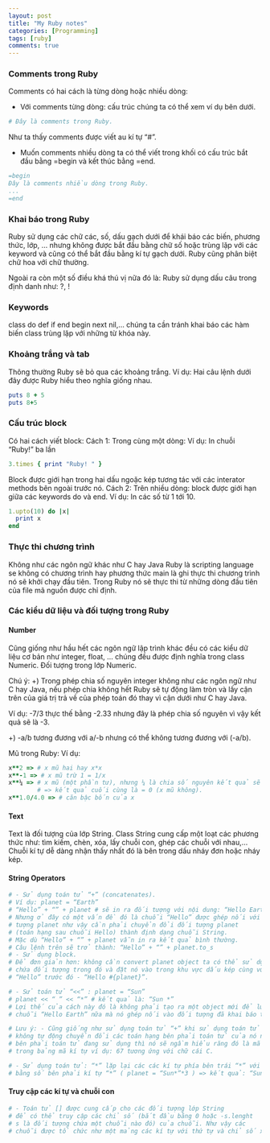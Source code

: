 ```yaml
---
layout: post
title: "My Ruby notes"
categories: [Programming]
tags: [ruby]
comments: true
---
```


<a name="comment"></a>

### Comments trong Ruby

Comments có hai cách là từng dòng hoặc nhiều dòng:
- Với comments từng dòng: cấu trúc chúng ta có thể xem ví dụ bên dưới.

```ruby
# Đây là comments trong Ruby.
```

Như ta thấy comments được viết au kí tự “#”.

- Muốn comments nhiều dòng ta có thể viết trong khối có cấu trúc bắt đầu bằng =begin và kết thúc bằng =end.

```ruby
=begin
Đây là comments nhiều dòng trong Ruby.
...
=end
```

<!--more-->

<a name="define"></a>

### Khai báo trong Ruby

Ruby sử dụng các chữ các, số, dấu gạch dưới để khái báo các biến, phương thức, lớp, … nhưng không được bắt đầu bằng chữ số hoặc trùng lặp với các keyword và cũng có thể bắt đầu bằng kí tự gạch dưới. Ruby cũng phân biệt chữ hoa với chữ thường.

Ngoài ra còn một số điều khá thú vị nữa đó là: Ruby sử dụng dấu câu trong định danh như: ?, !

<a name="keywords"></a>

### Keywords

 class do def if end begin next nil,… chúng ta cần tránh khai báo các hàm biến class trùng lặp với những từ khóa này.

<a name="space-tab"></a>

### Khoảng trắng và tab

Thông thường Ruby sẽ bỏ qua các khoảng trắng.
Ví dụ: Hai câu lệnh dưới đây được Ruby hiểu theo nghĩa giống nhau.

```ruby
puts 8 + 5
puts 8+5
```

<a name="block"></a>

###  Cấu trúc block

Có hai cách viết block:
Cách 1: Trong cùng một dòng:
Ví dụ: In chuỗi “Ruby!” ba lần

```ruby
3.times { print "Ruby! " }
```

Block được giới hạn trong hai dấu ngoặc kép tương tác với các interator methods bên ngoài trước nó.
Cách 2: Trên nhiều dòng: block được giới hạn giữa các keywords do và end.
Ví dụ: In các số từ 1 tới 10.

```ruby
1.upto(10) do |x|
  print x
end
```

<a name="thucthi"></a>

### Thực thi chương trình

Không như các ngôn ngữ khác như C hay Java Ruby là scripting language se không có chương trình hay phương thức main là ghi thực thi chương trình nó sẽ khởi chạy đầu tiên. Trong Ruby nó sẽ thực thi từ những dòng đầu tiên của file mã nguồn được chỉ định.

<a name="object"></a>

### Các kiểu dữ liệu và đối tượng trong Ruby

<a name="number"></a>

#### Number

Cũng giống như hầu hết các ngôn ngữ lập trình khác đều có các kiểu dữ liệu cơ bản như integer, float, … chúng đều được định nghĩa trong class Numeric. Đối tượng trong lớp Numeric.

Chú ý: +) Trong phép chia số nguyên integer không như các ngôn ngữ như C hay Java, nếu phép chia không hết Ruby sẽ tự động làm tròn và lấy cận trên của giá trị trả về của phép toán đó thay vì cận dưới như C hay Java.

Ví dụ: -7/3 thực thế bằng -2.33 nhưng đây là phép chia số nguyên vì vậy kết quả sẽ là -3.

+) -a/b tương đương với a/-b nhưng có thể không tương đương với (-a/b).

Mũ trong Ruby:
Ví dụ:
```ruby
x**2 => # x mũ hai hay x*x
x**-1 => # x mũ trừ 1 = 1/x
x**¼ => # x mũ (một phần tư), nhưng ¼ là chia số nguyên kết quả sẽ = 0 
        # => kết quả cuối cùng là = 0 (x mũ không).
x**1.0/4.0 => # căn bậc bốn của x
```

<a name="text"></a>

#### Text

Text là đối tượng của lớp String.
Class String cung cấp một loạt các phương thức như: tìm kiếm, chèn, xóa, lấy chuỗi con, ghép các chuỗi với nhau,…
Chuỗi kí tự dễ dàng nhận thấy nhất đó là bên trong dấu nháy đơn hoặc nháy kép.

<a name="string-operations"></a>

#### String Operators

```ruby
# - Sử dụng toán tử “+” (concatenates).
# Ví dụ: planet = “Earth”
# “Hello” + “” + planet # sẽ in ra đối tượng với nội dung: “Hello Earth”
# Nhưng ở đây có một vấn đề đó là chuỗi “Hello” được ghép nối với một đối
# tượng planet như vậy cần phải chuyển đổi đối tượng planet
# (toán hạng sau chuỗi Hello) thành định dạng chuỗi String.
# Mặc dù “Hello” + “” + planet vẫn in ra kết quả bình thường.
# Câu lệnh trên sẽ trở thành: “Hello” + “” + planet.to_s
# - Sử dụng block.
# Để đơn giản hơn: không cần convert planet object ta có thể sử dụng block
# chứa đối tượng trong đó và đặt nó vào trong khu vực dấu kép cùng với chuỗi
# “Hello” trước đó - “Hello #{planet}”.

# - Sử toán tử “<<” : planet = “Sun”
# planet << “ ” << “*” # kết quả là: “Sun *”
# Lợi thế của cách này đó là không phải tạo ra một object mới để lưu trữ 
# chuỗi “Hello Earth” nữa mà nó ghép nối vào đối tượng đã khai báo trước đó rồi đó là planet.

# Lưu ý: - Cũng giống như sử dụng toán tử “+” khi sử dụng toán tử “<<” nó cũng sẽ
# không tự động chuyển đổi các toán hạng bên phải toán tử của nó nếu toán hạng 
# bên phải toán tử đang sử dụng thì nó sẽ ngầm hiểu răng đó là mã hóa của một kí tự 
# trong bảng mã kí tự ví dụ: 67 tương ứng với chữ cái C.

# - Sử dụng toán tử: “*” lặp lại các các kí tự phía bên trái “*” với số lần 
# bằng số bên phải kí tự “*” ( planet = “Sun*”*3 ) => kết quả: “Sun*Sun*Sun*”.
```

<a name="access"></a>

#### Truy cập các kí tự và chuỗi con

```ruby
# - Toán tử [] được cung cấp cho các đối tượng lớp String 
# để có thể truy cập các chỉ số (bắt đầu bằng 0 hoặc -s.lenght 
# s là đối tượng chứa một chuỗi nào đó) của chuỗi. Như vậy các
# chuỗi được tổ chức như một mảng các kí tự với thứ tự và chỉ số xác định.
```
